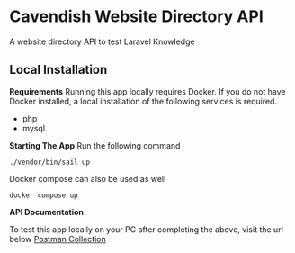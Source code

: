 # Cavendish Website Directory API

A website directory API to test Laravel Knowledge

## Local Installation

**Requirements**
Running this app locally requires Docker. If you do not have Docker installed, a local installation of the following services is required.

-   php
-   mysql

**Starting The App**
Run the following command

    ./vendor/bin/sail up

Docker compose can also be used as well

    docker compose up

**API Documentation**

To test this app locally on your PC after completing the above, visit the url below
[Postman Collection](https://documenter.getpostman.com/view/15164416/2sA3XWdyvb)
